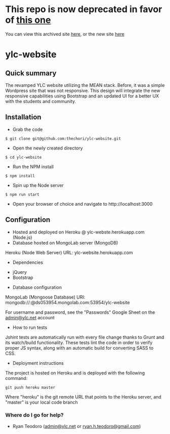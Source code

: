 # This repo is now deprecated in favor of [this one](https://github.com/thechori/ylc)
You can view this archived site [here](http://ylc-website.herokuapp.com), or the new site [here](http://www.ylc.net)

# ylc-website #

## Quick summary ##

The revamped YLC website utilizing the MEAN stack. Before, it was a simple Wordpress site that was not responsive. This design will integrate the new responsive capabilities using Bootstrap and an updated UI for a better UX with the students and community.

## Installation

- Grab the code
```
$ git clone git@github.com:thechori/ylc-website.git
```

- Open the newly created directory
```
$ cd ylc-website
```

- Run the NPM install 
```
$ npm install
```

- Spin up the Node server 
```
$ npm run start
```

- Open your browser of choice and navigate to http://localhost:3000

## Configuration

+ Hosted and deployed on Heroku @ ylc-webste.herokuapp.com (Node.js)
+ Database hosted on MongoLab server (MongoDB)

Heroku (Node Web Server)
URL: ylc-website.herokuapp.com

* Dependencies
- jQuery
- Bootstrap

* Database configuration

MongoLab (Mongoose Database)
URI: mongodb://<dbuser>:<dbpassword>@ds053954.mongolab.com:53954/ylc-website

For username and password, see the "Passwords" Google Sheet on the admin@ylc.net account

* How to run tests

Jshint tests are automatically run with every file change thanks to Grunt and its watch/build functionality. These tests lint the code in order to verify proper JS syntax, along with an automatic build for converting SASS to CSS.

* Deployment instructions

The project is hosted on Heroku and is deployed with the following command:

```
git push heroku master
```

Where "heroku" is the git remote URL that points to the Heroku server, and "master" is your local code branch


### Where do I go for help? ###

* Ryan Teodoro (admin@ylc.net or ryan.h.teodoro@gmail.com)
